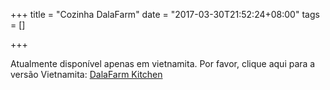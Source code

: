 +++
title = "Cozinha DalaFarm"
date = "2017-03-30T21:52:24+08:00"
tags = []

+++

Atualmente disponível apenas em vietnamita. Por favor, clique aqui para a versão Vietnamita: [DalaFarm Kitchen](/dala-kitchen)
